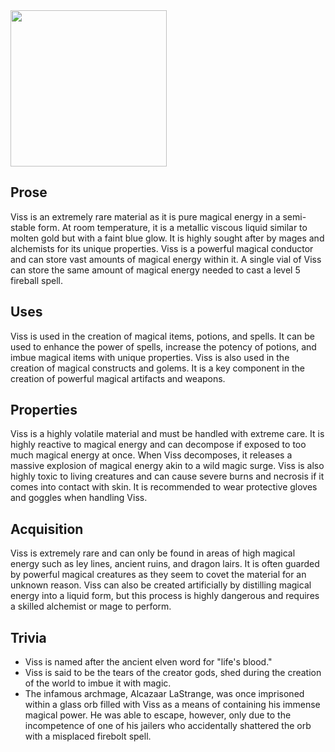 <img src="/_assets/images/viss.gif" height="250px">

## Prose

Viss is an extremely rare material as it is pure magical energy in a semi-stable form. At room temperature, it is a metallic viscous liquid similar to molten gold but with a faint blue glow. It is highly sought after by mages and alchemists for its unique properties. Viss is a powerful magical conductor and can store vast amounts of magical energy within it. A single vial of Viss can store the same amount of magical energy needed to cast a level 5 fireball spell.

## Uses

Viss is used in the creation of magical items, potions, and spells. It can be used to enhance the power of spells, increase the potency of potions, and imbue magical items with unique properties. Viss is also used in the creation of magical constructs and golems. It is a key component in the creation of powerful magical artifacts and weapons.

## Properties

Viss is a highly volatile material and must be handled with extreme care. It is highly reactive to magical energy and can decompose if exposed to too much magical energy at once. When Viss decomposes, it releases a massive explosion of magical energy akin to a wild magic surge. Viss is also highly toxic to living creatures and can cause severe burns and necrosis if it comes into contact with skin. It is recommended to wear protective gloves and goggles when handling Viss.

## Acquisition

Viss is extremely rare and can only be found in areas of high magical energy such as ley lines, ancient ruins, and dragon lairs. It is often guarded by powerful magical creatures as they seem to covet the material for an unknown reason. Viss can also be created artificially by distilling magical energy into a liquid form, but this process is highly dangerous and requires a skilled alchemist or mage to perform.

## Trivia

- Viss is named after the ancient elven word for "life's blood."
- Viss is said to be the tears of the creator gods, shed during the creation of the world to imbue it with magic.
- The infamous archmage, Alcazaar LaStrange, was once imprisoned within a glass orb filled with Viss as a means of containing his immense magical power. He was able to escape, however, only due to the incompetence of one of his jailers who accidentally shattered the orb with a misplaced firebolt spell.
